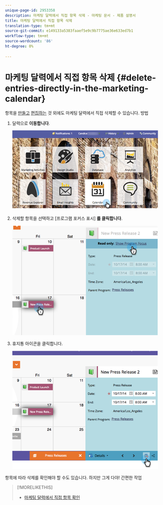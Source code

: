 ```yaml
---
unique-page-id: 2953358
description: 마케팅 달력에서 직접 항목 삭제 - 마케팅 문서 - 제품 설명서
title: 마케팅 달력에서 직접 항목 삭제
translation-type: tm+mt
source-git-commit: e149133a5383faaef5e9c9b7775ae36e633ed7b1
workflow-type: tm+mt
source-wordcount: '86'
ht-degree: 0%

---
```



# 마케팅 달력에서 직접 항목 삭제 {#delete-entries-directly-in-the-marketing-calendar}

항목을 [만들고](create-entries-directly-in-the-marketing-calendar.md) [편집하는](edit-entries-directly-in-the-marketing-calendar.md) 것 외에도 마케팅 달력에서 직접 삭제할 수 있습니다. 방법

1. 달력으로 **이동합니다**.

   ![](assets/2017-05-10-15-30-47-4.png)

1. 삭제할 항목을 선택하고 [프로그램 포커스 표시] **를 클릭합니다**.

   ![](assets/image2014-10-20-13-3a20-3a33.png)

1. 휴지통 아이콘을 클릭합니다.

   ![](assets/image2014-10-20-13-3a20-3a42.png)

항목에 따라 삭제를 확인해야 할 수도 있습니다. 하지만 그게 다야! 간편한 작업

>[!MORELIKETHIS]
>
>* [마케팅 달력에서 직접 항목 확인](confirm-entries-directly-in-the-marketing-calendar.md)

>




